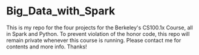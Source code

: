 # Big_Data_with_Spark
This is my repo for the four projects for the Berkeley's CS100.1x Course, all in Spark and Python. To prevent violation of the honor code, this repo will remain private whenever this course is running. Please contact me for contents and more info. Thanks! 
